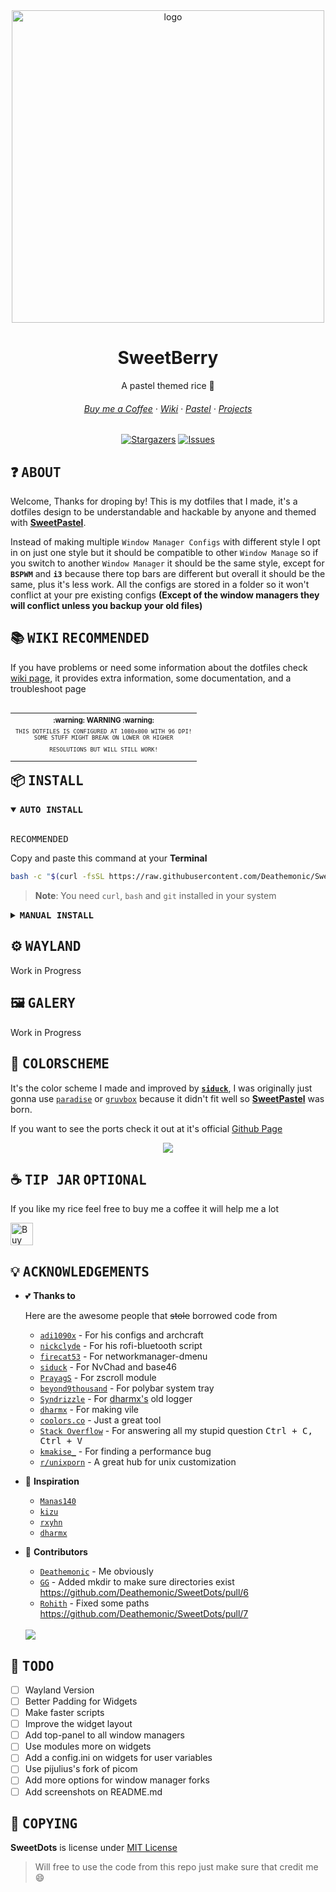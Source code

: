 <div align="center">
  <img src="https://user-images.githubusercontent.com/65948476/184596703-fdac6419-ed4a-4fd8-b2d3-1f35854d563e.png" width="500px" alt="logo">
  <h1>SweetBerry</h1>
  <p>A pastel themed rice 🍚</p>
  <h6>
    <a href="https://ko-fi.com/Deathemonic">Buy me a Coffee</a>
    ·
    <a href="https://github.com/Deathemonic/SweetDots/wiki">Wiki</a>
    ·
    <a href="https://github.com/Deathemonic/Pastel">Pastel</a>
    ·
    <a href="https://github.com/Deathemonic/SweetDots/projects">Projects</a>
  </h6>
  <p>
	  <a href="https://github.com/Deathemonic/SweetDots/stargazers">
		  <img alt="Stargazers" src="https://img.shields.io/github/stars/deathemonic/SweetDots?style=for-the-badge&logo=starship&color=FFFBDE&logoColor=FFDEDE&labelColor=212529"></a>
	  <a href="https://github.com/Deathemonic/SweetDots/issues">
		  <img alt="Issues" src="https://img.shields.io/github/issues/deathemonic/cat-dots?style=for-the-badge&logo=gitbook&color=DEFBFF&logoColor=FFDEDE&labelColor=212529"></a>
  </p>
</div>

## :question: <samp>ABOUT</samp>

Welcome, Thanks for droping by! This is my dotfiles that I made, it's a dotfiles design to be understandable and hackable by anyone and themed with [**SweetPastel**](https://github.com/SweetPastel).

Instead of making multiple ``Window Manager Configs`` with different style I opt in on just one style but it should be compatible to other ``Window Manage`` so if you switch to another ``Window Manager`` it should be the same style, except for **``BSPWM``** and **``i3``** because there top bars are different but overall it should be the same, plus it's less work. All the configs are stored in a folder so it won't conflict at your pre existing configs **(Except of the window managers they will conflict unless you backup your old files)**

## :books: <samp>WIKI</samp> <kbd>RECOMMENDED</kbd>
If you have problems or need some information about the dotfiles check [wiki page](https://github.com/Deathemonic/SweetDots/wiki), it provides extra information, some documentation, and a troubleshoot page

   <table align="right">
   <tr>
      <th align="center">
         <sup><sub>:warning: WARNING :warning:</sub></sup>
      </th>
   </tr>
   <tr>
      <td align="center">
         <sup>
            <sub>
               <samp>
                  THIS DOTFILES IS CONFIGURED AT 1080x800 WITH 96 DPI!
		  <br>
                  SOME STUFF MIGHT BREAK ON LOWER OR HIGHER
                  <p align="center">
                     RESOLUTIONS BUT WILL STILL WORK!
                  </p>
               </samp>
            </sub>
         </sup>
      </td>
   </tr>
   </table>

## :package: <samp>INSTALL</samp>

<details open>
	<summary><b><samp>AUTO INSTALL</samp></b></summary>
<br>

<kbd>RECOMMENDED</kbd>

Copy and paste this command at your **Terminal**
	
```sh
bash -c "$(curl -fsSL https://raw.githubusercontent.com/Deathemonic/SweetDots/xorg/install)"
```

> **Note**: You need ``curl``, ``bash`` and ``git`` installed in your system

</details>

<details>
	<summary><b><samp>MANUAL INSTALL</samp></b></summary>
<br>

> **Note**: First up install the dependencies need if not the dotfiles doesn't work. Check out this [link](https://github.com/Deathemonic/SweetDots/wiki/Documentation#dependencies) for the list of dependencies

1. Download or Clone the repo and go to that directory
	
```sh
git clone https://github.com/Deathemonic/SweetDots -b xorg && cd SweetDots
```

2. Make a backup folder for the conflicting folders
	
```sh
mkdir ~/.backups
```
	
3. Move the conflicting folders to the backup folder depending if you have them

```sh
mv ~/.config/berry ~/.backups/
mv ~/.config/bspwm ~/.backups/
mv ~/.config/i3 ~/.backups/
mv ~/.config/leftwm ~/.backups/
```

4. Copy the ``sweetconfigs-xorg`` to your ``~/.config``
	
```sh
cp -rf sweetconfigs-xorg ~/.config/
```
	
5. Copy the window manager you config in your ``~/.config``

```sh
cp -rf window-managers/* ~/.config/
```
	
- If you have bspwm then copy ``cp -rf window-managers/bspwm`` to ``~/.config`` then you if you have bspwm and berry then copy both folders and etc.

```sh
cp -rf window-managers/berry ~/.config/
cp -rf window-managers/bspwm ~/.config/
cp -rf window-managers/i3 ~/.config/
cp -rf window-managers/leftwm ~/.config/
```

- If you have berry you may have to copy the ``berry.desktop`` in the xsessions folder in order for the display manager to see it

```sh
sudo cp misc/xsessions/berry.desktop /usr/share/xsessions
```

6. Change the scripts into exutables

```sh
chmod +x $config_dir/sweetconfigs-xorg/bin/bar/*
chmod +x $config_dir/sweetconfigs-xorg/bin/menu/*
chmod +x $config_dir/sweetconfigs-xorg/bin/system/*
chmod +x $config_dir/sweetconfigs-xorg/bin/utilities/*
chmod +x $config_dir/sweetconfigs-xorg/bin/widgets/*
chmod +x $config_dir/sweetconfigs-xorg/eww/scripts/*
```

- If you only installed bspwm then make ``bspwmrc`` into a excutable

```sh
chmod +x $config_dir/bspwm/bspwmrc
```

- If you only installed berry then make ``autostart`` into a excutable

```sh
chmod +x $config_dir/berry/autostart
```

	
Finally just reboot or logout of your session and log back in

</details>

## :gear: <samp>WAYLAND</samp>

Work in Progress

## :framed_picture: <samp>GALERY</samp>

Work in Progress

## :art: <samp>COLORSCHEME</samp>

It's the color scheme I made and improved by [**``siduck``**](https://github.com/siduck), I was originally just gonna use [``paradise``](https://github.com/paradise-theme/paradise) or [``gruvbox``](https://github.com/morhetz/gruvbox) because it didn't fit well so [**SweetPastel**](https://github.com/SweetPastel) was born.

If you want to see the ports check it out at it's official [Github Page](https://github.com/SweetPastel)

<div align="center">
	<img src="https://user-images.githubusercontent.com/65948476/184591339-beba74a0-ddee-450b-a53d-e494857ad4dc.png" />
</div>

## :coffee: <samp>TIP JAR</samp> <kbd>OPTIONAL</kbd>
If you like my rice feel free to buy me a coffee it will help me a lot

<a href='https://ko-fi.com/K3K8C2M9Y' target='_blank'><img height='36' style='border:0px;height:36px;' src='https://cdn.ko-fi.com/cdn/kofi1.png?v=3' border='0' alt='Buy Me a Coffee at ko-fi.com' /></a>

## :bulb: <samp>ACKNOWLEDGEMENTS</samp>

- :two_hearts: **Thanks to**

	Here are the awesome people that ~~stole~~ borrowed code from
	
	- [`adi1090x`](https://github.com/adi1090x) - For his configs and archcraft
	- [`nickclyde`](https://github.com/nickclyde) - For his rofi-bluetooth script
	- [`firecat53`](https://github.com/firecat53) - For networkmanager-dmenu
	- [`siduck`](https://github.com/siduck) - For NvChad and base46
	- [`PrayagS`](https://github.com/PrayagS) - For zscroll module
	- [`beyond9thousand`](https://github.com/beyond9thousand) - For polybar system tray
	- [`Syndrizzle`](https://github.com/Syndrizzle) - For [dharmx's](https://github.com/dharmx) old logger
	- [`dharmx`](https://github.com/dharmx) - For making vile
	- [`coolors.co`](https://coolors.co) - Just a great tool
	- [`Stack Overflow`](https://stackoverflow.com/) - For answering all my stupid question <kbd>Ctrl + C, Ctrl + V</kbd>
	- [`kmakise_`](https://www.reddit.com/user/kmakise_/) - For finding a performance bug
	- [`r/unixporn`](https://www.reddit.com/r/unixporn/) - A great hub for unix customization

- :star2: **Inspiration**
 	- [`Manas140`](https://github.com/Manas140)
	- [`kizu`](https://github.com/janleigh)
	- [`rxyhn`](https://github.com/rxyhn)
	- [`dharmx`](https://github.com/dharmx)

- :muscle: **Contributors**
	- [`Deathemonic`](https://github.com/Deathemonic) - Me obviously
	- [`GG`](https://github.com/weebcyberpunk) - Added mkdir to make sure directories exist https://github.com/Deathemonic/SweetDots/pull/6
	- [`Rohith`](https://github.com/Rohith04MVK) - Fixed some paths https://github.com/Deathemonic/SweetDots/pull/7
	
	<br>

	<a href="https://github.com/Deathemonic/SweetDots/graphs/contributors">
            <img src="https://contrib.rocks/image?repo=Deathemonic/SweetDots"/>
       	</a>
	
## :memo: <samp>TODO</samp>

- [ ] Wayland Version
- [ ] Better Padding for Widgets
- [ ] Make faster scripts
- [ ] Improve the widget layout
- [ ] Add top-panel to all window managers
- [ ] Use modules more on widgets
- [ ] Add a config.ini on widgets for user variables
- [ ] Use pijulius's fork of picom
- [ ] Add more options for window manager forks
- [ ] Add screenshots on README.md
	
## :scroll: <samp>COPYING</samp>

**SweetDots** is license under [MIT License](https://github.com/Deathemonic/SweetDots/blob/xorg/LICENSE)

> Will free to use the code from this repo just make sure that credit me :smile:
